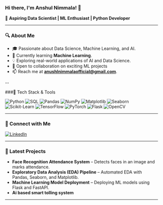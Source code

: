 ### Hi there, I'm Anshul Nimmala! 👋

🚀 **Aspiring Data Scientist | ML Enthusiast | Python Developer**

---

### 🔍 About Me
- 🎓 Passionate about Data Science, Machine Learning, and AI.
- 🌱 Currently learning **Machine Learning**.
- 💡 Exploring real-world applications of AI and Data Science.
- 🔭 Open to collaboration on exciting ML projects
- 📫 Reach me at **anushlnimmalaofficial@gmail.com**.

--

###📌 Tech Stack & Tools

![Python](https://img.shields.io/badge/Python-3776AB?style=for-the-badge&logo=python&logoColor=white)
![SQL](https://img.shields.io/badge/SQL-4479A1?style=for-the-badge&logo=mysql&logoColor=white)
![Pandas](https://img.shields.io/badge/Pandas-150458?style=for-the-badge&logo=pandas&logoColor=white)
![NumPy](https://img.shields.io/badge/Numpy-013243?style=for-the-badge&logo=numpy&logoColor=white)
![Matplotlib](https://img.shields.io/badge/Matplotlib-008080?style=for-the-badge&logo=plotly&logoColor=white)
![Seaborn](https://img.shields.io/badge/Seaborn-5A4FCF?style=for-the-badge&logo=seaborn&logoColor=white)
![Scikit-Learn](https://img.shields.io/badge/Scikit%20Learn-F7931E?style=for-the-badge&logo=scikitlearn&logoColor=white)
![TensorFlow](https://img.shields.io/badge/TensorFlow-FF6F00?style=for-the-badge&logo=tensorflow&logoColor=white)
![PyTorch](https://img.shields.io/badge/PyTorch-EE4C2C?style=for-the-badge&logo=pytorch&logoColor=white)
![Flask](https://img.shields.io/badge/Flask-000000?style=for-the-badge&logo=flask&logoColor=white)
![OpenCV](https://img.shields.io/badge/OpenCV-27338B?style=for-the-badge&logo=opencv&logoColor=white)

---

### 🔗 Connect with Me
[![LinkedIn](https://img.shields.io/badge/LinkedIn-Anshul%20Nimmala-blue?style=for-the-badge&logo=linkedin)](https://www.linkedin.com/in/anshul-nimmala/)

---

### 🚀 Latest Projects
- **Face Recognition Attendance System** – Detects faces in an image and marks attendance.
- **Exploratory Data Analysis (EDA) Pipeline** – Automated EDA with Pandas, Seaborn, and Matplotlib.
- **Machine Learning Model Deployment** – Deploying ML models using Flask and FastAPI.
- **Ai based smart tolling system**
---


